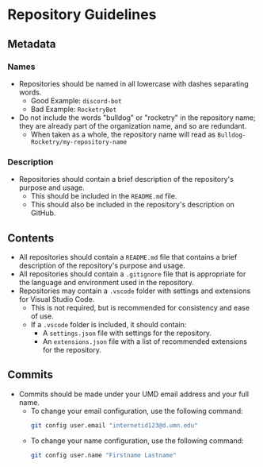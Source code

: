 # Repository Guidelines

## Metadata

### Names

-   Repositories should be named in all lowercase with dashes separating words.
    -   Good Example: `discord-bot`
    -   Bad Example: `RocketryBot`
-   Do not include the words "bulldog" or "rocketry" in the repository name; they are already part of the organization name, and so are redundant.
    -   When taken as a whole, the repository name will read as `Bulldog-Rocketry/my-repository-name`

### Description

-   Repositories should contain a brief description of the repository's purpose and usage.
    -   This should be included in the `README.md` file.
    -   This should also be included in the repository's description on GitHub.

## Contents

-   All repositories should contain a `README.md` file that contains a brief description of the repository's purpose and usage.
-   All repositories should contain a `.gitignore` file that is appropriate for the language and environment used in the repository.
-   Repositories may contain a `.vscode` folder with settings and extensions for Visual Studio Code.
    -   This is not required, but is recommended for consistency and ease of use.
    -   If a `.vscode` folder is included, it should contain:
        -   A `settings.json` file with settings for the repository.
        -   An `extensions.json` file with a list of recommended extensions for the repository.

## Commits

-   Commits should be made under your UMD email address and your full name.
    -   To change your email configuration, use the following command:
        ```bash
        git config user.email "internetid123@d.umn.edu"
        ```
    -   To change your name configuration, use the following command:
        ```bash
        git config user.name "Firstname Lastname"
        ```

